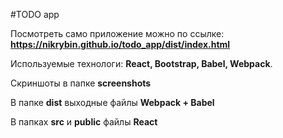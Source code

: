 #TODO app

Посмотреть само приложение можно по ссылке: __https://nikrybin.github.io/todo_app/dist/index.html__

Используемые технологи: __React, Bootstrap, Babel, Webpack__.

Скриншоты в папке __screenshots__

В папке __dist__ выходные файлы __Webpack + Babel__

В папках __src__ и __public__ файлы __React__
